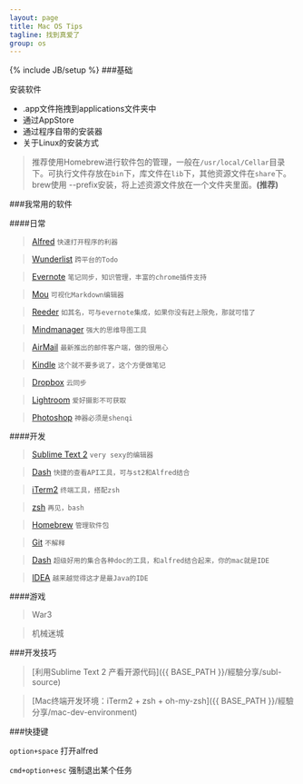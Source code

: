 ```yaml
---
layout: page
title: Mac OS Tips
tagline: 找到真爱了
group: os
---
```

{% include JB/setup %}
###基础

安装软件

+ .app文件拖拽到applications文件夹中
+ 通过AppStore
+ 通过程序自带的安装器
+ 关于Linux的安装方式
> 推荐使用Homebrew进行软件包的管理，一般在`/usr/local/Cellar`目录下。可执行文件存放在`bin`下，库文件在`lib`下，其他资源文件在`share`下。
> brew使用 --prefix安装，将上述资源文件放在一个文件夹里面。**(推荐)**



###我常用的软件

####日常
> [Alfred](http://www.alfredapp.com/) `快速打开程序的利器`

> [Wunderlist](https://www.wunderlist.com/) `跨平台的Todo`

> [Evernote]() `笔记同步，知识管理，丰富的chrome插件支持`

> [Mou](http://mouapp.com/) `可视化Markdown编辑器`

> [Reeder](http://reederapp.com/mac/) `如其名，可与evernote集成，如果你没有赶上限免，那就可惜了`

> [Mindmanager]() `强大的思维导图工具`

> [AirMail](http://airmailapp.info/) `最新推出的邮件客户端，做的很用心`

> [Kindle](https://itunes.apple.com/us/app/kindle/id405399194?mt=12) `这个就不要多说了，这个方便做笔记`

> [Dropbox]() `云同步`

> [Lightroom](http://www.adobe.com/support/downloads/product.jsp?platform=Macintosh&product=113) `爱好摄影不可获取`

> [Photoshop](http://www.adobe.com/support/downloads/product.jsp?product=39&platform=Macintosh) `神器必须是shenqi`




####开发
> [Sublime Text 2](http://www.sublimetext.com/) `very sexy的编辑器`

> [Dash](https://itunes.apple.com/cn/app/dash-docs-snippets/id458034879?mt=12) `快捷的查看API工具，可与st2和Alfred结合`

> [iTerm2](http://www.iterm2.com/) `终端工具，搭配zsh`

> [zsh](https://github.com/robbyrussell/oh-my-zsh/) `再见，bash`

> [Homebrew](http://mxcl.github.io/homebrew/) `管理软件包`

> [Git](http://git-scm.com/‎) `不解释`

> [Dash](https://itunes.apple.com/cn/app/dash-docs-snippets/id458034879?mt=12) `超级好用的集合各种doc的工具，和alfred结合起来，你的mac就是IDE`

> [IDEA](http://www.jetbrains.com/idea/) `越来越觉得这才是最Java的IDE`


####游戏

> War3 

> 机械迷城





###开发技巧

> [利用Sublime Text 2 产看开源代码]({{ BASE_PATH }}/經驗分享/subl-source)

> [Mac终端开发环境：iTerm2 + zsh + oh-my-zsh]({{ BASE_PATH }}/經驗分享/mac-dev-environment)



###快捷键

`option+space` 打开alfred

`cmd+option+esc` 强制退出某个任务 